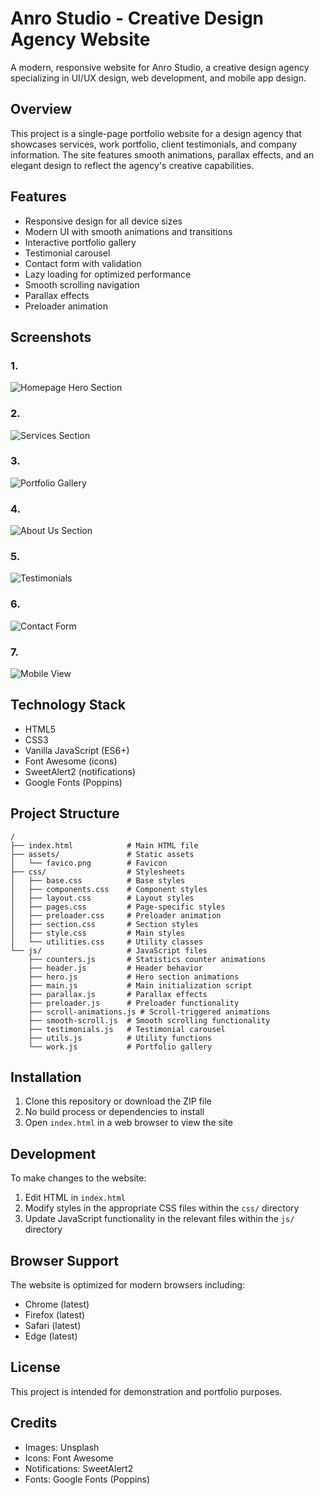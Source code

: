 # Anro Studio - Creative Design Agency Website

A modern, responsive website for Anro Studio, a creative design agency specializing in UI/UX design, web development, and mobile app design.

## Overview

This project is a single-page portfolio website for a design agency that showcases services, work portfolio, client testimonials, and company information. The site features smooth animations, parallax effects, and an elegant design to reflect the agency's creative capabilities.

## Features

- Responsive design for all device sizes
- Modern UI with smooth animations and transitions
- Interactive portfolio gallery
- Testimonial carousel
- Contact form with validation
- Lazy loading for optimized performance
- Smooth scrolling navigation
- Parallax effects
- Preloader animation

## Screenshots

### 1.

![Homepage Hero Section](./assets/screenshot1.jpg)

### 2.

![Services Section](./assets/screenshot2.jpg)

### 3.

![Portfolio Gallery](./assets/screenshot3.jpg)

### 4.

![About Us Section](./assets/screenshot4.jpg)

### 5.

![Testimonials](./assets/screenshot5.jpg)

### 6.

![Contact Form](./assets/screenshot6.jpg)

### 7.

![Mobile View](./assets/screenshot7.jpg)

## Technology Stack

- HTML5
- CSS3
- Vanilla JavaScript (ES6+)
- Font Awesome (icons)
- SweetAlert2 (notifications)
- Google Fonts (Poppins)

## Project Structure

```
/
├── index.html            # Main HTML file
├── assets/               # Static assets
│   └── favico.png        # Favicon
├── css/                  # Stylesheets
│   ├── base.css          # Base styles
│   ├── components.css    # Component styles
│   ├── layout.css        # Layout styles
│   ├── pages.css         # Page-specific styles
│   ├── preloader.css     # Preloader animation
│   ├── section.css       # Section styles
│   ├── style.css         # Main styles
│   └── utilities.css     # Utility classes
└── js/                   # JavaScript files
    ├── counters.js       # Statistics counter animations
    ├── header.js         # Header behavior
    ├── hero.js           # Hero section animations
    ├── main.js           # Main initialization script
    ├── parallax.js       # Parallax effects
    ├── preloader.js      # Preloader functionality
    ├── scroll-animations.js # Scroll-triggered animations
    ├── smooth-scroll.js  # Smooth scrolling functionality
    ├── testimonials.js   # Testimonial carousel
    ├── utils.js          # Utility functions
    └── work.js           # Portfolio gallery
```

## Installation

1. Clone this repository or download the ZIP file
2. No build process or dependencies to install
3. Open `index.html` in a web browser to view the site

## Development

To make changes to the website:

1. Edit HTML in `index.html`
2. Modify styles in the appropriate CSS files within the `css/` directory
3. Update JavaScript functionality in the relevant files within the `js/` directory

## Browser Support

The website is optimized for modern browsers including:

- Chrome (latest)
- Firefox (latest)
- Safari (latest)
- Edge (latest)

## License

This project is intended for demonstration and portfolio purposes.

## Credits

- Images: Unsplash
- Icons: Font Awesome
- Notifications: SweetAlert2
- Fonts: Google Fonts (Poppins)
